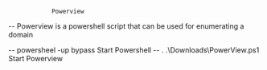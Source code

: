 				Powerview
-- Powerview is a powershell script that can be used for enumerating a domain

-- powersheel -up bypass				Start Powershell
-- . .\Downloads\PowerView.ps1 			    Start Powerview